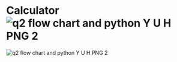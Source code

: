 # Calculator![q2 flow chart and python Y U H PNG 2](https://user-images.githubusercontent.com/113941585/191113701-3b1bd6e1-6f11-498a-b009-5106acfff431.PNG)
![q2 flow chart and python Y U H PNG 2](https://user-images.githubusercontent.com/113941585/191113847-954d19eb-33e7-4813-afa8-235833f822d2.PNG)
